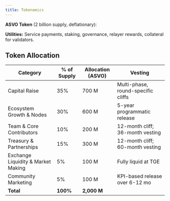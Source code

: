 ```yaml
---
title: Tokenomics
---
```



**ASVO Token** (2 billion supply, deflationary):

**Utilities:** Service payments, staking, governance, relayer rewards, collateral for validators.

## Token Allocation

| Category | % of Supply | Allocation (ASVO) | Vesting |
|----------|------------|-------------------|---------|
| Capital Raise | 35% | 700 M | Multi-phase, round-specific cliffs |
| Ecosystem Growth & Nodes | 30% | 600 M | 5-year programmatic release |
| Team & Core Contributors | 10% | 200 M | 12-month cliff; 36-month vesting |
| Treasury & Partnerships | 15% | 300 M | 12-month cliff; 60-month vesting |
| Exchange Liquidity & Market Making | 5% | 100 M | Fully liquid at TGE |
| Community Marketing | 5% | 100 M | KPI-based release over 6-12 mo |
| **Total** | **100%** | **2,000 M** | |


